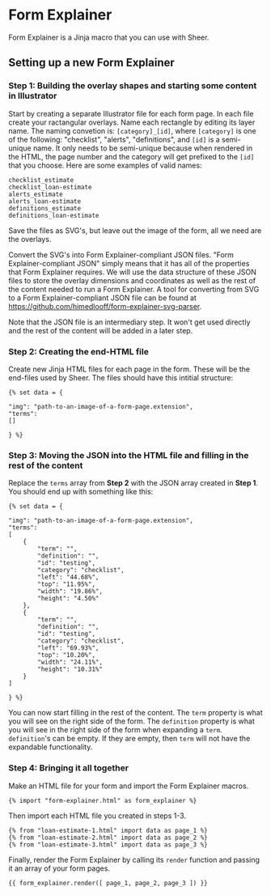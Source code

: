 # Form Explainer

Form Explainer is a Jinja macro that you can use with Sheer.

## Setting up a new Form Explainer

### Step 1: Building the overlay shapes and starting some content in Illustrator

Start by creating a separate Illustrator file for each form page.
In each file create your ractangular overlays.
Name each rectangle by editing its layer name.
The naming convetion is: `[category]_[id]`,
where `[category]` is one of the following: "checklist", "alerts", "definitions",
and `[id]` is a semi-unique name.
It only needs to be semi-unique because when rendered in the HTML,
the page number and the category will get prefixed to the `[id]` that you choose.
Here are some examples of valid names:

```
checklist_estimate
checklist_loan-estimate
alerts_estimate
alerts_loan-estimate
definitions_estimate
definitions_loan-estimate
```

Save the files as SVG's,
but leave out the image of the form,
all we need are the overlays.

Convert the SVG's into Form Explainer-compliant JSON files.
"Form Explainer-compliant JSON" simply means that it has all of the properties
that Form Explainer requires.
We will use the data structure of these JSON files to store the overlay
dimensions and coordinates as well as the rest of the content needed to run a
Form Explainer.
A tool for converting from SVG to a Form Explainer-compliant JSON file
can be found at <https://github.com/himedlooff/form-explainer-svg-parser>.

Note that the JSON file is an intermediary step.
It won't get used directly and the rest of the content will be added in a later step.

### Step 2: Creating the end-HTML file

Create new Jinja HTML files for each page in the form.
These will be the end-files used by Sheer.
The files should have this intitial structure:

```jinja
{% set data = {

"img": "path-to-an-image-of-a-form-page.extension",
"terms":
[]

} %}
```

### Step 3: Moving the JSON into the HTML file and filling in the rest of the content

Replace the `terms` array from **Step 2** with the JSON array created in **Step 1**.
You should end up with something like this:

```jinja
{% set data = {

"img": "path-to-an-image-of-a-form-page.extension",
"terms":
[
    {
        "term": "",
        "definition": "",
        "id": "testing",
        "category": "checklist",
        "left": "44.68%",
        "top": "11.95%",
        "width": "19.86%",
        "height": "4.50%"
    },
    {
        "term": "",
        "definition": "",
        "id": "testing",
        "category": "checklist",
        "left": "69.93%",
        "top": "10.20%",
        "width": "24.11%",
        "height": "10.31%"
    }
]

} %}
```

You can now start filling in the rest of the content.
The `term` property is what you will see on the right side of the form.
The `definition` property is what you will see in the right side of the form when
expanding a `term`.
`definition`'s can be empty.
If they are empty, then `term` will not have the expandable functionality.

### Step 4: Bringing it all together

Make an HTML file for your form and import the Form Explainer macros.

```jinja
{% import "form-explainer.html" as form_explainer %}
```

Then import each HTML file you created in steps 1-3.

```jinja
{% from "loan-estimate-1.html" import data as page_1 %}
{% from "loan-estimate-2.html" import data as page_2 %}
{% from "loan-estimate-3.html" import data as page_3 %}
```

Finally, render the Form Explainer by calling its `render` function
and passing it an array of your form pages.

```jinja
{{ form_explainer.render([ page_1, page_2, page_3 ]) }}
```
